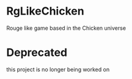 # RgLikeChicken
Rouge like game based in the Chicken universe

# Deprecated
this project is no longer being worked on
